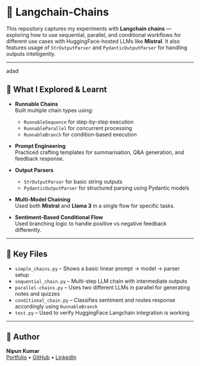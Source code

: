 # 🔗 Langchain-Chains

This repository captures my experiments with **Langchain chains** — exploring how to use sequential, parallel, and conditional workflows for different use cases with HuggingFace-hosted LLMs like **Mistral**. It also features usage of `StrOutputParser` and `PydanticOutputParser` for handling outputs intelligently.

---
adad
## 🧠 What I Explored & Learnt

- **Runnable Chains**  
  Built multiple chain types using:
  - `RunnableSequence` for step-by-step execution
  - `RunnableParallel` for concurrent processing
  - `RunnableBranch` for condition-based execution

- **Prompt Engineering**  
  Practiced crafting templates for summarisation, Q&A generation, and feedback response.

- **Output Parsers**  
  - `StrOutputParser` for basic string outputs  
  - `PydanticOutputParser` for structured parsing using Pydantic models

- **Multi-Model Chaining**  
  Used both **Mistral** and **Llama 3** in a single flow for specific tasks.

- **Sentiment-Based Conditional Flow**  
  Used branching logic to handle positive vs negative feedback differently.

---

## 📂 Key Files

- `simple_chains.py` – Shows a basic linear prompt → model → parser setup
- `sequential_chain.py` – Multi-step LLM chain with intermediate outputs
- `parallel-chains.py` – Uses two different LLMs in parallel for generating notes and quizzes
- `conditional_chain.py` – Classifies sentiment and routes response accordingly using `RunnableBranch`
- `test.py` – Used to verify HuggingFace Langchain integration is working

---

## 🤝 Author

**Nipun Kumar**  
[Portfolio](https://nipun.framer.website/) • [GitHub](https://github.com/nipunraj96) • [LinkedIn](https://www.linkedin.com/in/nipunkumar01)
